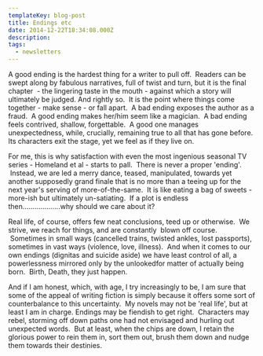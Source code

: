 ```yaml
---
templateKey: blog-post
title: Endings etc
date: 2014-12-22T18:34:08.000Z
description:
tags:
  - newsletters
---
```


A good ending is the hardest thing for a writer to pull off.  Readers can be
swept along by fabulous narratives, full of twist and turn, but it is the final
chapter  - the lingering taste in the mouth - against which a story will
ultimately be judged. And rightly so.  It is the point where things come
together - make sense - or fall apart.  A bad ending exposes the author as a
fraud.  A good ending makes her/him seem like a magician.  A bad ending feels
contrived, shallow, forgettable.  A good one manages unexpectedness, while,
crucially, remaining true to all that has gone before. Its characters exit the
stage, yet we feel as if they live on.

For me, this is why satisfaction with even the most ingenious seasonal TV
series - Homeland et al - starts to pall.  There is never a proper 'ending'.
 Instead, we are led a merry dance, teased, manipulated, towards yet another
supposedly grand finale that is no more than a teeing up for the next year's
serving of more-of-the-same.  It is like eating a bag of sweets - more-ish but
ultimately un-satiating.  If a plot is endless then...................why should
we care about it?

Real life, of course, offers few neat conclusions, teed up or otherwise.  We
strive, we reach for things, and are constantly  blown off course.  Sometimes in
small ways (cancelled trains, twisted ankles, lost passports), sometimes in vast
ways (violence, love, illness).  And when it comes to our own endings (dignitas
and suicide aside) we have least control of all, a powerlessness mirrored only
by the unlookedfor matter of actually being born.  Birth, Death, they just
happen.

And if I am honest, which, with age, I try increasingly to be, I am sure that
some of the appeal of writing fiction is simply because it offers some sort of
counterbalance to this uncertainty.  My novels may not be 'real life', but at
least I am in charge. Endings may be fiendish to get right.  Characters may
rebel, storming off down paths one had not envisaged and hurling out unexpected
words.  But at least, when the chips are down, I retain the glorious power to
rein them in, sort them out, brush them down and nudge them towards their
destinies.

&nbsp;
